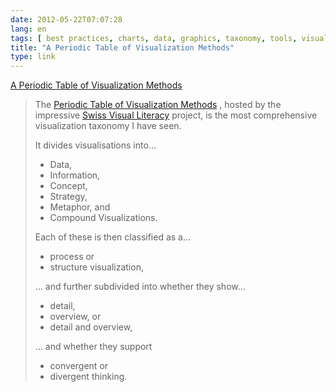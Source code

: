 ```yaml
---
date: 2012-05-22T07:07:28
lang: en
tags: [ best practices, charts, data, graphics, taxonomy, tools, visualisation ]
title: "A Periodic Table of Visualization Methods"
type: link
---
```


[A Periodic Table of Visualization
Methods](http://www.visual-literacy.org/periodic_table/periodic_table.html)

> The [Periodic Table of Visualization
> Methods](http://www.visual-literacy.org/periodic_table/periodic_table.html)
> , hosted by the impressive [Swiss Visual
> Literacy](http://www.visual-literacy.org/index.html) project, is the
> most comprehensive visualization taxonomy I have seen.
>
> It divides visualisations into...
>
> -   Data,
> -   Information,
> -   Concept,
> -   Strategy,
> -   Metaphor, and
> -   Compound Visualizations.
>
> Each of these is then classified as a...
>
> -   process or
> -   structure visualization,
>
> ... and further subdivided into whether they show...
>
> -   detail,
> -   overview, or
> -   detail and overview,
>
> ... and whether they support
>
> -   convergent or
> -   divergent thinking.

